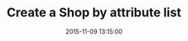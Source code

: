 ---
layout: page
title: Create a Shop by attribute list
date: 2015-11-09 13:15:00
category: mega-menu
order: 20
---